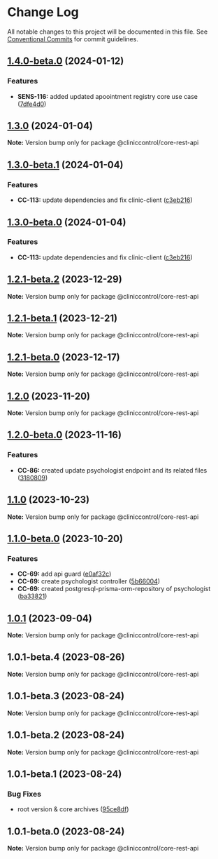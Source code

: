 # Change Log

All notable changes to this project will be documented in this file.
See [Conventional Commits](https://conventionalcommits.org) for commit guidelines.

## [1.4.0-beta.0](https://github.com/ItaloRAmaral/cliniccontrol/compare/@cliniccontrol/core-rest-api@1.3.0...@cliniccontrol/core-rest-api@1.4.0-beta.0) (2024-01-12)

### Features

- **SENS-116:** added updated apoointment registry core use case ([7dfe4d0](https://github.com/ItaloRAmaral/cliniccontrol/commit/7dfe4d0f5c348d83388b806ebc9293d0b07a0d90))

## [1.3.0](https://github.com/ItaloRAmaral/cliniccontrol/compare/@cliniccontrol/core-rest-api@1.3.0-beta.1...@cliniccontrol/core-rest-api@1.3.0) (2024-01-04)

**Note:** Version bump only for package @cliniccontrol/core-rest-api

## [1.3.0-beta.1](https://github.com/ItaloRAmaral/cliniccontrol/compare/@cliniccontrol/core-rest-api@1.2.1-beta.2...@cliniccontrol/core-rest-api@1.3.0-beta.1) (2024-01-04)

### Features

- **CC-113:** update dependencies and fix clinic-client ([c3eb216](https://github.com/ItaloRAmaral/cliniccontrol/commit/c3eb216c1f2bd3673ab08e3346690334fba7da3e))

## [1.3.0-beta.0](https://github.com/ItaloRAmaral/cliniccontrol/compare/@cliniccontrol/core-rest-api@1.2.1-beta.2...@cliniccontrol/core-rest-api@1.3.0-beta.0) (2024-01-04)

### Features

- **CC-113:** update dependencies and fix clinic-client ([c3eb216](https://github.com/ItaloRAmaral/cliniccontrol/commit/c3eb216c1f2bd3673ab08e3346690334fba7da3e))

## [1.2.1-beta.2](https://github.com/ItaloRAmaral/cliniccontrol/compare/@cliniccontrol/core-rest-api@1.2.1-beta.1...@cliniccontrol/core-rest-api@1.2.1-beta.2) (2023-12-29)

**Note:** Version bump only for package @cliniccontrol/core-rest-api

## [1.2.1-beta.1](https://github.com/ItaloRAmaral/cliniccontrol/compare/@cliniccontrol/core-rest-api@1.2.1-beta.0...@cliniccontrol/core-rest-api@1.2.1-beta.1) (2023-12-21)

**Note:** Version bump only for package @cliniccontrol/core-rest-api

## [1.2.1-beta.0](https://github.com/ItaloRAmaral/cliniccontrol/compare/@cliniccontrol/core-rest-api@1.2.0...@cliniccontrol/core-rest-api@1.2.1-beta.0) (2023-12-17)

**Note:** Version bump only for package @cliniccontrol/core-rest-api

## [1.2.0](https://github.com/ItaloRAmaral/cliniccontrol/compare/@cliniccontrol/core-rest-api@1.2.0-beta.0...@cliniccontrol/core-rest-api@1.2.0) (2023-11-20)

**Note:** Version bump only for package @cliniccontrol/core-rest-api

## [1.2.0-beta.0](https://github.com/ItaloRAmaral/cliniccontrol/compare/@cliniccontrol/core-rest-api@1.1.0...@cliniccontrol/core-rest-api@1.2.0-beta.0) (2023-11-16)

### Features

- **CC-86:** created update psychologist endpoint and its related files ([3180809](https://github.com/ItaloRAmaral/cliniccontrol/commit/318080996c072843398e43ba5adb2d57e76f185f))

## [1.1.0](https://github.com/ItaloRAmaral/cliniccontrol/compare/@cliniccontrol/core-rest-api@1.1.0-beta.0...@cliniccontrol/core-rest-api@1.1.0) (2023-10-23)

**Note:** Version bump only for package @cliniccontrol/core-rest-api

## [1.1.0-beta.0](https://github.com/ItaloRAmaral/cliniccontrol/compare/@cliniccontrol/core-rest-api@1.0.1...@cliniccontrol/core-rest-api@1.1.0-beta.0) (2023-10-20)

### Features

- **CC-69:** add api guard ([e0af32c](https://github.com/ItaloRAmaral/cliniccontrol/commit/e0af32c2e4b875cff4f51d579686a2a7a953419a))
- **CC-69:** create psychologist controller ([5b66004](https://github.com/ItaloRAmaral/cliniccontrol/commit/5b66004c8b42e6b3ee4a9373232ce74d37a4ba4c))
- **CC-69:** created postgresql-prisma-orm-repository of psychologist ([ba33821](https://github.com/ItaloRAmaral/cliniccontrol/commit/ba33821a51d908b084de62d70a3f0c90ac48dffc))

## [1.0.1](https://github.com/ItaloRAmaral/cliniccontrol/compare/@cliniccontrol/core-rest-api@1.0.1-beta.4...@cliniccontrol/core-rest-api@1.0.1) (2023-09-04)

**Note:** Version bump only for package @cliniccontrol/core-rest-api

## 1.0.1-beta.4 (2023-08-26)

**Note:** Version bump only for package @cliniccontrol/core-rest-api

## 1.0.1-beta.3 (2023-08-24)

**Note:** Version bump only for package @cliniccontrol/core-rest-api

## 1.0.1-beta.2 (2023-08-24)

**Note:** Version bump only for package @cliniccontrol/core-rest-api

## 1.0.1-beta.1 (2023-08-24)

### Bug Fixes

- root version & core archives ([95ce8df](https://github.com/ItaloRAmaral/cliniccontrol/commit/95ce8df59c50c20cec708207075cb638c562c75e))

## 1.0.1-beta.0 (2023-08-24)

**Note:** Version bump only for package @cliniccontrol/core-rest-api

